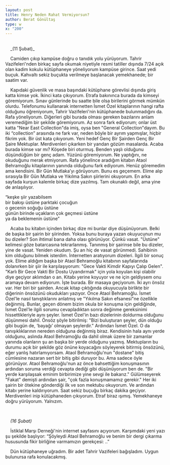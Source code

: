 ```yaml
---
layout: post
title: Henry Neden Rahat Vermiyorsun?
author: Berat Gönültaş
type: w
x: "200"
---
```

<br/>
&nbsp;&nbsp;&nbsp;&nbsp;_(11 Şubat)_

&nbsp;&nbsp;&nbsp;&nbsp;Camiden çıkıp kampüse doğru o tanıdık yolu yürüyorum. Tahrir Vazifeleri'nden birkaç sayfa okumak niyetiyle resmi tatiller dışında 7/24 açık olan kadim kokulu kütüphaneye yöneliyorum kampüse girince. Saat yedi buçuk. Kahvaltı sekiz buçukta verilmeye başlanacak yemekhanede; bir saatim var.

&nbsp;&nbsp;&nbsp;&nbsp;Kapıdaki güvenlik ve masa başındaki kütüphane görevlisi dışında giriş katta kimse yok. İkinci kata çıkıyorum. Etrafa bakınınca burada da kimseyi göremiyorum. Sınav günlerinde bu saatte bile olsa birilerini görmek mümkün olurdu. Telefonumu kullanarak internetten İsmet Özel kitaplarının hangi rafta olduğunu öğreniyorum, Tahrir Vazifeleri'nin kütüphanede bulunmadığını da. Rafa yöneliyorum. Diğerleri gibi burada olması gereken bazılarını anlam veremediğim bir şekilde göremiyorum. Az sonra fark ediyorum; onlar üst katta "Near East Collection"da imiş, oysa ben "General Collection"dayım. Bu iki “collection” arasında ne fark var, neden böyle bir ayrım yapmışlar, hiçbir fikrim yok. Bir üst kata çıkıyorum. Yeni hedef Genç Bir Şairden Genç Bir Şaire Mektuplar. Merdivenleri çıkarken bir yandan gözüm masalarda. Acaba burada kimse var mı? Köşede biri oturmuş. Benden yaşlı olduğunu düşündüğüm bir genç adam. Yüzünü göremiyorum. Ne yaptığını, ne okuduğunu merak etmiyorum. Rafa yönelince aradığım kitabın Ataol Behramoğlu kitaplarının yanında olduğunu fark ediyorum. Henüz göremedim ama kendisini. Bir Gün Mutlaka’yı görüyorum. Bunu es geçemem. Elime alıp sırasıyla Bir Gün Mutlaka ve Yıkılma Sakın şiirlerini okuyorum. En arka sayfada kurşun kalemle birkaç dize yazılmış. Tam okunaklı değil, ama yine de anlaşılıyor.

“keşke şiir yazabilsem  
bir bakışı üstüne parktaki çocuğun  
o gecenin soğuğu üstüne  
günün birinde uçakların çok geçmesi üstüne  
ya da beklemenin üstüne”  

&nbsp;&nbsp;&nbsp;&nbsp;Acaba bu kitabın içinden birkaç dize mi bunlar diye düşünüyorum. Belki de başka bir şairin bir şiirinden. Yoksa bunu buraya yazan okuyucunun mu bu dizeler? Son ihtimal bana daha olası görünüyor. Çünkü vasat. "Üstüne" kelimesi göze batarcasına tekrarlanmış. Tanınmış bir şairinse bile bu dizeler, yine de vasat. Yeniden okudum. Şu an hiç de vasat görünmedi. Sahibinin kim olduğunu bilmek isterdim. İnternetten aratıyorum dizeleri. İlgili bir sonuç yok. Elime aldığım başka bir Ataol Behramoğlu kitabının sayfalarında dolanırken bir şiir ile karşılaşıyorum: "Gece Vakti Kimdir Kapıyı Çalıp Gelen". "Karlı Bir Gece Vakti Bir Dostu Uyandırmak" için yola koyulan kişi olabilir diye geçiyor aklımdan o an. Kitabı yerine koyuyor ve ne için geldiysem onu aramaya devam ediyorum. İşte burada. Bir masaya geçiyorum. İki ayrı önsöz var. Her biri bir şairden. Ancak kitap çıktığında okuyucuyla birlikte bir diğerinin önsözünü okudukları yazıyor. Önce Ataol Behramoğlu. İsmet Özel'le nasıl tanıştıklarını anlatmış ve "Yıkılma Sakın efsanesi"ne özellikle değinmiş. Bunlar, geçen dönem bizim okula bir konuşma için geldiğinde, İsmet Özel'le ilgili sorumu cevapladıktan sonra değinme gereksinimi hissettikleriyle aynı şeyler. İsmet Özel'in bazı dizelerinin doldurma olduğunu düşünmesi dahil. Önsöz şöyle bitirilmiş: "Bizi buluşturan şeyler, dün olduğu gibi bugün de, ‘bayağı’ olmayan şeylerdir." Ardından İsmet Özel. O da tanışıklıklarının nereden olduğuna değinmiş biraz. Kendisinin hala aynı yerde olduğunu, aslında Ataol Behramoğlu da dahil olmak üzere bir zamanlar yanında olanların şu an başka bir yerde olduğunu yazmış. Mektupların bu durumu açık bir şekilde göz önüne koyacağını söyleyerek bitirmiş önsözünü, eğer yanlış hatırlamıyorsam. Ataol Behramoğlu'nun "dostane" bitiş cümlesine nazaran sert bir bitiş gibi duruyor bu. Ama sadece öyle görünüyor. Ataol Behramoğlu'nun az önce bahsettiğim konuşmasının ardından soruma verdiği cevapta dediği gibi düşünüyorum ben de. "Bir yerde karşılaşsak eminim birbirimize yine sevgi ile bakarız." Gülümseyerek "Fakat" demişti ardından şair, "çok fazla konuşmamamız gerekir." Her iki şairin bir ötekine gönderdiği ilk ve son mektubu okuyorum. Ve ardından kitabı yerine kaldırıyorum. Saat sekiz buçuğu birkaç dakika geçiyor. Merdivenleri inip kütüphaneden çıkıyorum. Etraf biraz ışımış. Yemekhaneye doğru yürüyorum. Yalnızım.

<br/>

&nbsp;&nbsp;&nbsp;&nbsp;_(16 Şubat)_

&nbsp;&nbsp;&nbsp;&nbsp;İstiklal Marşı Derneği'nin internet sayfasını açıyorum. Karşımdaki yeni yazı şu şekilde başlıyor:
“Şöyleydi Ataol Behramoğlu ve benim bir dergi çıkarma hususunda fikir birliğine varmamızın gerekçesi: ..”

&nbsp;&nbsp;&nbsp;&nbsp;Dün kütüphaneye uğradım. Bir adet Tahrir Vazifeleri bağışladım. Uygun bulunursa rafa konulacakmış.
